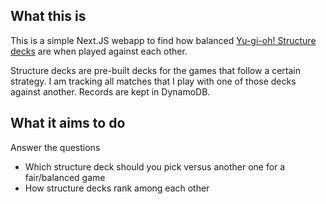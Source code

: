 ## What this is

This is a simple Next.JS webapp to find how balanced [Yu-gi-oh! Structure decks](https://www.yugioh-card.com/en/products/structure_deck.html) are when played against each other.

Structure decks are pre-built decks for the games that follow a certain strategy. I am tracking all matches that I play with one of those decks against another. Records are kept in DynamoDB.

## What it aims to do

Answer the questions

- Which structure deck should you pick versus another one for a fair/balanced game
- How structure decks rank among each other
